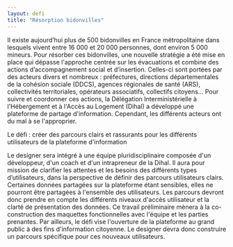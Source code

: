 ```yaml
---
layout: defi
title: "Résorption bidonvilles"
---
```


Il existe aujourd’hui plus de 500 bidonvilles en France métropolitaine dans lesquels vivent entre 16 000 et 20 000 personnes, dont environ 5 000 mineurs. Pour résorber ces bidonvilles, une nouvelle stratégie a été mise en place qui dépasse l'approche centrée sur les évacuations et combine des actions d’accompagnement social et d’insertion. Celles-ci sont portées par des acteurs divers et nombreux : préfectures, directions départementales de la cohésion sociale (DDCS), agences régionales de santé (ARS), collectivités territoriales, opérateurs associatifs, collectifs citoyens... 
Pour suivre et coordonner ces actions, la Délégation Interministérielle à l'Hébergement et à l'Accès au Logement (Dihal) a développé une plateforme de partage d'information. Cependant, les différents acteurs ont du mal à se l'approprier.

Le défi : créer des parcours clairs et rassurants pour les différents utilisateurs de la plateforme d'information

Le designer sera intégré à une équipe pluridisciplinaire composée d'un développeur, d'un coach et d'un intrapreneur de la Dihal. Il aura pour mission de clarifier les attentes et les besoins des différents types d’utilisateurs, dans la perspective de définir des parcours utilisateurs clairs. Certaines données partagées sur la plateforme étant sensibles, elles ne pourront être partagées à l'ensemble des utilisateurs. Les parcours devront donc prendre en compte les différents niveaux d'accès utilisateur et la clarté de présentation des données. Ce travail préliminaire mènera à la co-construction des maquettes fonctionnelles avec l'équipe et les parties prenantes. 
Par ailleurs, le défi vise l'ouverture de la plateforme au grand public à des fins d'information citoyenne. Le designer devra donc construire un parcours spécifique pour ces nouveaux utilisateurs.
